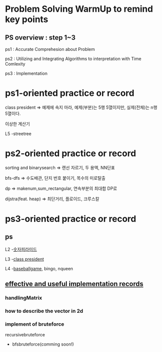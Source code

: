# Problem Solving WarmUp to remind key points

## PS overview : step 1~3
ps1 : Accurate Comprehesion about Problem

ps2 : Utilizing and Integrating Algorithms to interpretation with Time Comlexity

ps3 : Implementation

# ps1-oriented practice or record
class president => 예제에 속지 마라, 예제(부분)는 5행 5열이지만, 실제(전체)는 n행 5열이다.

이상한 계산기

L5
-streetree


# ps2-oriented practice or record
sorting and binarysearch => 랜선 자르기, 두 용액, NN단표 

bfs-dfs => 수도배관, 단지 번호 붙이기, 목수의 미로탈출

dp => makenum,sum_rectangular, 연속부분의 최대합 DP로

dijstra(feat. heap) => 최단거리, 플로이드, 크루스칼

# ps3-oriented practice or record
## ps
L2
-[숫자피라미드](https://github.com/devsacti/Algorithms_Query/blob/main/Algorithm/python/algorithmjobs/L2/%EC%88%AB%EC%9E%90%ED%94%BC%EB%9D%BC%EB%AF%B8%EB%93%9C.py)

L3
-[class president](https://github.com/devsacti/Algorithms_Query/blob/main/Algorithm/python/algorithmjobs/L3/L3_12classpriesident.py)

L4
-[baseballgame](https://github.com/devsacti/Algorithms_Query/blob/main/Algorithm/python/algorithmjobs/L4/L4_04baseballgame.py),
  bingo,
  nqueen



## [effective and useful implementation records](https://github.com/devsacti/Algorithms_Query/tree/main/PSrecords_python/PS-WarmUp/UsefulImplRecords)
### handlingMatrix

### how to describe the vector in 2d

### implement of bruteforce
recursivebruteforce
+ bfsbruteforce(comming soon!)

